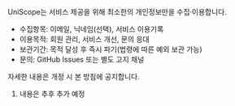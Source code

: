 UniScope는 서비스 제공을 위해 최소한의 개인정보만을 수집·이용합니다.

- 수집항목: 이메일, 닉네임(선택), 서비스 이용기록
- 이용목적: 회원 관리, 서비스 개선, 문의 응대
- 보관기간: 목적 달성 후 즉시 파기(법령에 따른 예외 보관 가능)
- 문의: GitHub Issues 또는 별도 고지 채널

자세한 내용은 개정 시 본 방침에 공지합니다.

1. 내용은 추후 추가 예정

